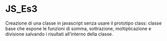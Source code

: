# JS_Es3

Creazione di una classe in javascript senza usare il prototipo class: classe base che espone le funzioni di somma, sottrazione, moltiplicazione e divisione salvando i risultati all’interno della classe.